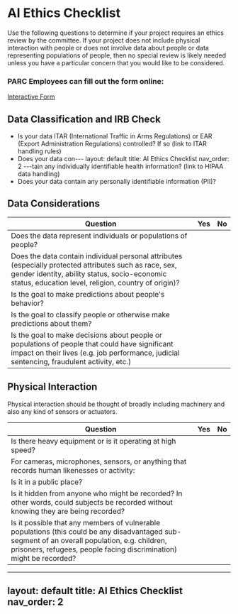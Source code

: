 # AI Ethics Checklist

Use the following questions to determine if your project requires an ethics review by the committee. If your project does not include physical interaction with people or does not involve data about people or data representing populations of people, then no special review is likely needed unless you have a particular concern that you would like to be considered.

### PARC Employees can fill out the form online:
[Interactive Form](https://docs.google.com/forms/d/e/1FAIpQLSfRlcFe8Tn1mm64PMga6qFCTnDAqNzz2kMD7WKz6-85-JARZQ/viewform?usp=sf_link)

## Data Classification and IRB Check

- Is your data ITAR (International Traffic in Arms Regulations) or EAR (Export Administration Regulations) controlled? If so (link to ITAR handling rules)
- Does your data con---
layout: default
title: AI Ethics Checklist
nav_order: 2
---tain any individually identifiable health information? (link to HIPAA data handling)
- Does your data contain any personally identifiable information (PII)?

## Data Considerations

| **Question** | **Yes** | **No** |
|---------------------------------|-----|----|
| Does the data represent individuals or populations of people? |  |  |
| Does the data contain individual personal attributes (especially protected attributes such as race, sex, gender identity, ability status, socio-economic status, education level, religion, country of origin)? |  |  |
| Is the goal to make predictions about people's behavior? |  |  |
| Is the goal to classify people or otherwise make predictions about them? |  |  |
| Is the goal to make decisions about people or populations of people that could have significant impact on their lives (e.g. job performance, judicial sentencing, fraudulent activity, etc.) |  |  |

## Physical Interaction

Physical interaction should be thought of broadly including machinery and also any kind of sensors or actuators.

| **Question** | **Yes** | **No** |
|---------------------------------|-----|----|
| Is there heavy equipment or is it operating at high speed?  |  |  |
| For cameras, microphones, sensors, or anything that records human likenesses or activity: |  |  |
| Is it in a public place? |  |  |
| Is it hidden from anyone who might be recorded? In other words, could subjects be recorded without knowing they are being recorded?  |  |  |
| Is it possible that any members of vulnerable populations (this could be any disadvantaged sub-segment of an overall population, e.g. children, prisoners, refugees, people facing discrimination) might be recorded?  |  |  |


---
layout: default
title: AI Ethics Checklist
nav_order: 2
---
